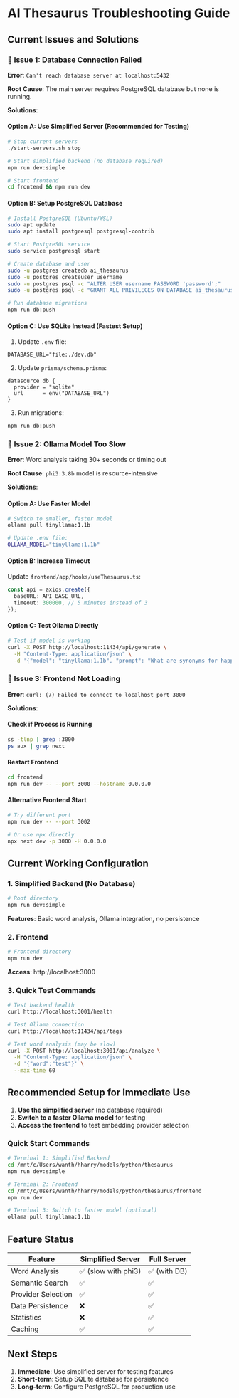 # AI Thesaurus Troubleshooting Guide

## Current Issues and Solutions

### 🔴 Issue 1: Database Connection Failed
**Error**: `Can't reach database server at localhost:5432`

**Root Cause**: The main server requires PostgreSQL database but none is running.

**Solutions**:

#### Option A: Use Simplified Server (Recommended for Testing)
```bash
# Stop current servers
./start-servers.sh stop

# Start simplified backend (no database required)
npm run dev:simple

# Start frontend
cd frontend && npm run dev
```

#### Option B: Setup PostgreSQL Database
```bash
# Install PostgreSQL (Ubuntu/WSL)
sudo apt update
sudo apt install postgresql postgresql-contrib

# Start PostgreSQL service
sudo service postgresql start

# Create database and user
sudo -u postgres createdb ai_thesaurus
sudo -u postgres createuser username
sudo -u postgres psql -c "ALTER USER username PASSWORD 'password';"
sudo -u postgres psql -c "GRANT ALL PRIVILEGES ON DATABASE ai_thesaurus TO username;"

# Run database migrations
npm run db:push
```

#### Option C: Use SQLite Instead (Fastest Setup)
1. Update `.env` file:
```env
DATABASE_URL="file:./dev.db"
```
2. Update `prisma/schema.prisma`:
```prisma
datasource db {
  provider = "sqlite"
  url      = env("DATABASE_URL")
}
```
3. Run migrations:
```bash
npm run db:push
```

### 🔴 Issue 2: Ollama Model Too Slow
**Error**: Word analysis taking 30+ seconds or timing out

**Root Cause**: `phi3:3.8b` model is resource-intensive

**Solutions**:

#### Option A: Use Faster Model
```bash
# Switch to smaller, faster model
ollama pull tinyllama:1.1b

# Update .env file:
OLLAMA_MODEL="tinyllama:1.1b"
```

#### Option B: Increase Timeout
Update `frontend/app/hooks/useThesaurus.ts`:
```typescript
const api = axios.create({
  baseURL: API_BASE_URL,
  timeout: 300000, // 5 minutes instead of 3
});
```

#### Option C: Test Ollama Directly
```bash
# Test if model is working
curl -X POST http://localhost:11434/api/generate \
  -H "Content-Type: application/json" \
  -d '{"model": "tinyllama:1.1b", "prompt": "What are synonyms for happy?", "stream": false}'
```

### 🔴 Issue 3: Frontend Not Loading
**Error**: `curl: (7) Failed to connect to localhost port 3000`

**Solutions**:

#### Check if Process is Running
```bash
ss -tlnp | grep :3000
ps aux | grep next
```

#### Restart Frontend
```bash
cd frontend
npm run dev -- --port 3000 --hostname 0.0.0.0
```

#### Alternative Frontend Start
```bash
# Try different port
npm run dev -- --port 3002

# Or use npx directly
npx next dev -p 3000 -H 0.0.0.0
```

## Current Working Configuration

### 1. Simplified Backend (No Database)
```bash
# Root directory
npm run dev:simple
```
**Features**: Basic word analysis, Ollama integration, no persistence

### 2. Frontend
```bash
# Frontend directory
npm run dev
```
**Access**: http://localhost:3000

### 3. Quick Test Commands
```bash
# Test backend health
curl http://localhost:3001/health

# Test Ollama connection
curl http://localhost:11434/api/tags

# Test word analysis (may be slow)
curl -X POST http://localhost:3001/api/analyze \
  -H "Content-Type: application/json" \
  -d '{"word":"test"}' \
  --max-time 60
```

## Recommended Setup for Immediate Use

1. **Use the simplified server** (no database required)
2. **Switch to a faster Ollama model** for testing
3. **Access the frontend** to test embedding provider selection

### Quick Start Commands
```bash
# Terminal 1: Simplified Backend
cd /mnt/c/Users/wanth/hharry/models/python/thesaurus
npm run dev:simple

# Terminal 2: Frontend
cd /mnt/c/Users/wanth/hharry/models/python/thesaurus/frontend  
npm run dev

# Terminal 3: Switch to faster model (optional)
ollama pull tinyllama:1.1b
```

## Feature Status

| Feature | Simplified Server | Full Server |
|---------|------------------|-------------|
| Word Analysis | ✅ (slow with phi3) | ✅ (with DB) |
| Semantic Search | ✅ | ✅ |
| Provider Selection | ✅ | ✅ |
| Data Persistence | ❌ | ✅ |
| Statistics | ❌ | ✅ |
| Caching | ✅ | ✅ |

## Next Steps

1. **Immediate**: Use simplified server for testing features
2. **Short-term**: Setup SQLite database for persistence
3. **Long-term**: Configure PostgreSQL for production use